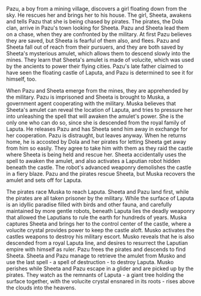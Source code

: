 Pazu, a boy from a mining village, discovers a girl floating down from the sky. He rescues her and brings her to his house. The girl, Sheeta, awakens and tells Pazu that she is being chased by pirates. The pirates, the Dola clan, arrive in Pazu's town looking for Sheeta. Pazu and Sheeta lead them on a chase, when they are confronted by the military. At first Pazu believes they are saved, but Sheeta is fearful of them also, and flees. Pazu and Sheeta fall out of reach from their pursuers, and they are both saved by Sheeta's mysterious amulet, which allows them to descend slowly into the mines. They learn that Sheeta's amulet is made of volucite, which was used by the ancients to power their flying cities. Pazu's late father claimed to have seen the floating castle of Laputa, and Pazu is determined to see it for himself, too.

When Pazu and Sheeta emerge from the mines, they are apprehended by the military. Pazu is imprisoned and Sheeta is brought to Muska, a government agent cooperating with the military. Muska believes that Sheeta's amulet can reveal the location of Laputa, and tries to pressure her into unleashing the spell that will awaken the amulet's power. She is the only one who can do so, since she is descended from the royal family of Laputa. He releases Pazu and has Sheeta send him away in exchange for her cooperation. Pazu is distraught, but leaves anyway. When he returns home, he is accosted by Dola and her pirates for letting Sheeta get away from him so easily. They agree to take him with them as they raid the castle where Sheeta is being held and rescue her. Sheeta accidentally uses the spell to awaken the amulet, and also activates a Laputian robot hidden beneath the castle. The robot's advanced weaponry demolishes the castle in a fiery blaze. Pazu and the pirates rescue Sheeta, but Muska recovers the amulet and sets off for Laputa.

The pirates race Muska to reach Laputa. Sheeta and Pazu land first, while the pirates are all taken prisoner by the military. While the surface of Laputa is an idyllic paradise filled with birds and other fauna, and carefully maintained by more gentle robots, beneath Laputa lies the deadly weaponry that allowed the Laputians to rule the earth for hundreds of years. Muska captures Sheeta and brings her to the control center of the castle, where a volucite crystal provides power to keep the castle aloft. Musko activates the castles weapons to destroy his military escort. Musko reveals that he is also descended from a royal Laputa line, and desires to resurrect the Laputian empire with himself as ruler. Pazu frees the pirates and descends to find Sheeta. Sheeta and Pazu manage to retrieve the amulet from Musko and use the last spell - a spell of destruction - to destroy Laputa. Musko perishes while Sheeta and Pazu escape in a glider and are picked up by the pirates. They watch as the remnants of Laputa - a giant tree holding the surface together, with the volucite crystal ensnared in its roots - rises above the clouds into the heavens.